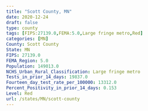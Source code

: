 ```yaml
---
title: "Scott County, MN"
date: 2020-12-24
draft: false
type: county
tags: [FIPS:27139.0,FEMA:5.0,Large fringe metro,Red]
categories: [MN]
County: Scott County
State: MN
FIPS: 27139.0
FEMA_Region: 5.0
Population: 149013.0
NCHS_Urban_Rural_Classification: Large fringe metro
Tests_in_prior_14_days: 19837.0
Fourteen_day_test_rate_per_100000: 13312.0
Percent_Positivity_in_prior_14_days: 0.153
Level: Red
url: /states/MN/scott-county
---
```



